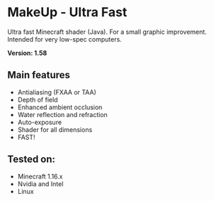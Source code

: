 # MakeUp - Ultra Fast
Ultra fast Minecraft shader (Java). For a small graphic improvement. Intended for very low-spec computers.

**Version: 1.58**

## Main features
* Antialiasing (FXAA or TAA)
* Depth of field
* Enhanced ambient occlusion
* Water reflection and refraction
* Auto-exposure
* Shader for all dimensions
* FAST!

## Tested on:
* Minecraft 1.16.x
* Nvidia and Intel
* Linux
